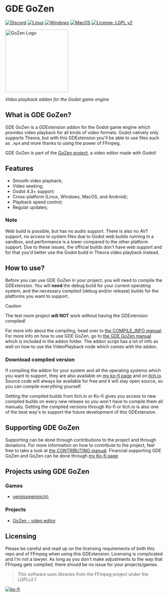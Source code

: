 # GDE GoZen

[![Discord](https://img.shields.io/discord/1120566516899926068?label=Discord&logo=discord&logoColor=white)](https://discord.gg/BdbUf7VKYC)
[![Linux](https://github.com/VoylinsGamedevJourney/gde_gozen/actions/workflows/build_linux.yml/badge.svg)](https://github.com/VoylinsGamedevJourney/gde_gozen/actions/workflows/build_linux.yml)
[![Windows](https://github.com/VoylinsGamedevJourney/gde_gozen/actions/workflows/build_windows.yml/badge.svg)](https://github.com/VoylinsGamedevJourney/gde_gozen/actions/workflows/build_windows.yml)
[![MacOS](https://github.com/VoylinsGamedevJourney/gde_gozen/actions/workflows/build_macos.yml/badge.svg)](https://github.com/VoylinsGamedevJourney/gde_gozen/actions/workflows/build_macos.yml)
[![License: LGPL v2](https://img.shields.io/badge/License-LGPL_v2-blue.svg)](https://www.gnu.org/licenses/lgpl-2.0)

<img src="./assets/icon.svg" alt="GoZen Logo" width="200"/>

*Video playback addon for the Godot game engine*

## What is GDE GoZen?
GDE GoZen is a GDExtension addon for the Godot game engine which provides video playback for all kinds of video formats. Godot natively only supports Theora, but with this GDExtension you'll be able to use files such as `.mp4` and more thanks to using the power of FFmpeg.

GDE GoZen is part of the [GoZen project](https://github.com/VoylinsGamedevJourney/GoZen), a video editor made with Godot! 

## Features
- Smooth video playback;
- Video seeking;
- Godot 4.3+ support;
- Cross-platform (Linux, Windows, MacOS, and Android);
- Playback speed control;
- Regular updates;

### Note
Web build is possible, but has no audio support. There is also no AV1 support, no access to system files due to Godot web builds running in a sandbox, and performance is a lower compared to the other platform support. Due to these issues, the official builds don't have web support and for that you'd better use the Godot build in Theora video playback instead.

## How to use?
Before you can use GDE GoZen in your project, you will need to compile the GDExtension. You will **need** the debug build for your current operating system, and the necessary compiled (debug and/or release) builds for the platforms you want to support.

> [!CAUTION]
> The test room project **will NOT** work without having the GDExtension compiled!

For more info about the compiling, head over to [the COMPILE_INFO manual](./COMPILE_INFO.md). For more info on how to use GDE GoZen, go to [the GDE GoZen manual](./test_room/addons/gde_gozen/README.md) which is included in the addon folder. The addon script has a lot of info as well on how to use the VideoPlayback node which comes with the addon.

### Download compiled version
If compiling the addon for your system and all the operating systems which you want to support, they are also available on [my ko-fi page](https://ko-fi.com/s/c6ec85052b) and on [itch.io](https://voylin.itch.io/gde-gozen-video-playback-addon-for-godot). Source code will always be available for free and it will stay open source, so you can compile everything yourself.

Getting the compiled builds from Itch.io or Ko-fi gives you access to new compiled builds on every new release so you won't have to compile them all manualy. Getting the compiled versions through Ko-fi or Itch.io is also one of the best way's to support the future development of this GDExtension.

## Supporting GDE GoZen

Supporting can be done through contributions to the project and through donations. For more information on how to contribute to the project, feel free to take a look at [the CONTRIBUTING manual](./.github/CONTRIBUTING.md). Financial supporting GDE GoZen and GoZen can be done through [my Ko-fi page](https://ko-fi.com/voylin)

## Projects using GDE GoZen
### Games
- [vergissmeinnicht](https://ciaokokao.itch.io/vergissmeinnicht);

### Projects
- [GoZen - video editor](https://github.com/VoylinsGamedevJourney/GoZen)

## Licensing
Please be careful and read up on the licensing requirements of both this repo and of FFmpeg when using this GDExtension. Licensing is complicated and I'm not a lawyer. As long as you don't make adjustments to the way that FFmpeg gets compiled, there should be no issue for your projects/games.

> This software uses libraries from the FFmpeg project under the LGPLv2.1

[![ko-fi](https://ko-fi.com/img/githubbutton_sm.svg)](https://ko-fi.com/R6R4M1UM6)
